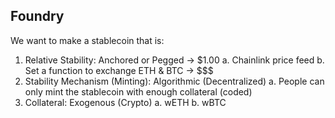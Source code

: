 ## Foundry
We want to make a stablecoin that is:
1. Relative Stability: Anchored or Pegged -> $1.00
    a. Chainlink price feed
    b. Set a function to exchange ETH & BTC -> $$$
2. Stability Mechanism (Minting): Algorithmic (Decentralized)
    a. People can only mint the stablecoin with enough collateral (coded)
3. Collateral: Exogenous (Crypto)
    a. wETH
    b. wBTC
